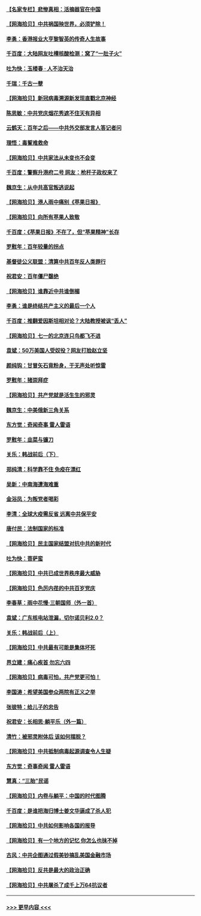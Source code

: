 #### [【名家专栏】悲惨真相：活摘器官在中国](../pages/nsc993/n13056611.md?t=06301152) 
#### [【网海拾贝】中共祸国殃世界，必须铲除！](../pages/nsc993/n13056011.md?t=06301152) 
#### [李勇：香港报业大亨黎智英的传奇人生故事](../pages/nsc993/n13055258.md?t=06301152) 
#### [千百度：大陆网友吐槽核酸检测：窝了“一肚子火”](../pages/nsc993/n13055194.md?t=06301152) 
#### [吐为快：玉楼春 · 人不治天治](../pages/nsc993/n13054028.md?t=06301152) 
#### [千瑞：千古一孽](../pages/nsc993/n13054016.md?t=06301152) 
#### [【网海拾贝】新冠病毒溯源新发现直戳北京神经](../pages/nsc993/n13052425.md?t=06301152) 
#### [陈思敏：中共党庆烟花秀遮不住天有异相](../pages/nsc993/n13052020.md?t=06301152) 
#### [云鹤天：百年之后——中共外交部发言人答记者问](../pages/nsc993/n13051604.md?t=06301152) 
#### [理悟：毒誓难救命](../pages/nsc993/n13051601.md?t=06301152) 
#### [【网海拾贝】中共家法从未变也不会变](../pages/nsc993/n13050366.md?t=06301152) 
#### [千百度：警察升港府二号 网友：枪杆子政权来了](../pages/nsc993/n13050261.md?t=06301152) 
#### [魏京生：从中共高官叛逃说起](../pages/nsc993/n13048997.md?t=06301152) 
#### [【网海拾贝】港人雨中痛别《苹果日报》](../pages/nsc993/n13048941.md?t=06301152) 
#### [【网海拾贝】向所有苹果人致敬](../pages/nsc993/n13046795.md?t=06301152) 
#### [千百度：《苹果日报》不在了，但“苹果精神”长存](../pages/nsc993/n13046703.md?t=06301152) 
#### [罗慰年：百年较量的拐点](../pages/nsc993/n13046542.md?t=06301152) 
#### [基督徒公义联盟：清算中共百年反人类罪行](../pages/nsc993/n13046499.md?t=06301152) 
#### [祝君安：百年僵尸罄绝](../pages/nsc993/n13045595.md?t=06301152) 
#### [【网海拾贝】谁靠近中共谁倒楣](../pages/nsc993/n13044667.md?t=06301152) 
#### [李勇：谁是终结共产主义的最后一个人](../pages/nsc993/n13044397.md?t=06301152) 
#### [千百度：推翻爱因斯坦相对论？大陆教授被讽“丢人”](../pages/nsc993/n13043908.md?t=06301152) 
#### [【网海拾贝】七一的北京连只鸟都飞不进](../pages/nsc993/n13041377.md?t=06301152) 
#### [袁斌：50万美国人受奴役？网友打脸赵立坚](../pages/nsc993/n13041330.md?t=06301152) 
#### [颜纯钩：甘冒矢石竟粉身，于无声处听惊雷](../pages/nsc993/n13041140.md?t=06301152) 
#### [罗慰年：猪崇拜症](../pages/nsc993/n13041071.md?t=06301152) 
#### [【网海拾贝】共产党就是活生生的邪灵](../pages/nsc993/n13036627.md?t=06301152) 
#### [魏京生：中美俄新三角关系](../pages/nsc993/n13035986.md?t=06301152) 
#### [东方觉：奇闻奇事 雷人雷语](../pages/nsc993/n13035878.md?t=06301152) 
#### [罗慰年：韭菜与镰刀](../pages/nsc993/n13034374.md?t=06301152) 
#### [关乐：韩战前后（下）](../pages/nsc993/n13034113.md?t=06301152) 
#### [郑纯清：科学靠不住 免疫在漂红](../pages/nsc993/n13034093.md?t=06301152) 
#### [吴新：中南海遭海难重](../pages/nsc993/n13034084.md?t=06301152) 
#### [金浴凤：为叛党者喝彩](../pages/nsc993/n13034058.md?t=06301152) 
#### [李清：全球大疫需反省 远离中共保平安](../pages/nsc993/n13033784.md?t=06301152) 
#### [唐付民：法制国家的标准](../pages/nsc993/n13032944.md?t=06301152) 
#### [【网海拾贝】民主国家结盟对抗中共的新时代](../pages/nsc993/n13031717.md?t=06301152) 
#### [吐为快：菩萨蛮](../pages/nsc993/n13030033.md?t=06301152) 
#### [【网海拾贝】中共已成世界秩序最大威胁](../pages/nsc993/n13028138.md?t=06301152) 
#### [【网海拾贝】色厉内荏的中共百岁党庆](../pages/nsc993/n13025582.md?t=06301152) 
#### [李春草：雨中花慢‧三朝国师（外一首）](../pages/nsc993/n13025567.md?t=06301152) 
#### [袁斌：广东核电站泄漏，切尔诺贝利2.0？](../pages/nsc993/n13025475.md?t=06301152) 
#### [关乐：韩战前后（上）](../pages/nsc993/n13025387.md?t=06301152) 
#### [【网海拾贝】中共最有可能是集体坏死](../pages/nsc993/n13023101.md?t=06301152) 
#### [界立建：痛心疾首 勿忘六四](../pages/nsc993/n13022339.md?t=06301152) 
#### [【网海拾贝】病毒可怕，共产党更可怕！](../pages/nsc993/n13020728.md?t=06301152) 
#### [李国涛：希望美国参众两院有正义之举](../pages/nsc993/n13020674.md?t=06301152) 
#### [张彼特：给儿子的忠告](../pages/nsc993/n13018934.md?t=06301152) 
#### [祝君安：长相思‧躺平乐（外一篇）](../pages/nsc993/n13018923.md?t=06301152) 
#### [清竹：被邪灵附体后 该如何摆脱？](../pages/nsc993/n13018877.md?t=06301152) 
#### [【网海拾贝】中共抵制病毒起源调查令人生疑](../pages/nsc993/n13017785.md?t=06301152) 
#### [东方觉：奇事奇闻 雷人雷语](../pages/nsc993/n13017577.md?t=06301152) 
#### [慧真：“三胎”民谣](../pages/nsc993/n13017394.md?t=06301152) 
#### [【网海拾贝】内卷与躺平：中国的时代图腾](../pages/nsc993/n13016128.md?t=06301152) 
#### [千百度：是谁把海归博士姜文华逼成了杀人犯](../pages/nsc993/n13015218.md?t=06301152) 
#### [【网海拾贝】中共如何影响各国的报导](../pages/nsc993/n13012599.md?t=06301152) 
#### [【网海拾贝】有一个地方的记忆 你怎么也抹不掉](../pages/nsc993/n13009802.md?t=06301152) 
#### [古风：中共企图通过假美钞搞乱美国金融市场](../pages/nsc993/n13009626.md?t=06301152) 
#### [【网海拾贝】反共是最大的政治正确](../pages/nsc993/n13007051.md?t=06301152) 
#### [【网海拾贝】中共屠杀了成千上万64抗议者](../pages/nsc993/n13002713.md?t=06301152) 

----
#### [ >>> 更早内容 <<< ](../indexes/nsc993-earlier.md)
